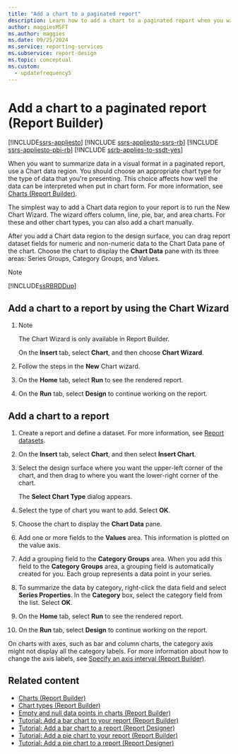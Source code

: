 ```yaml
---
title: "Add a chart to a paginated report"
description: Learn how to add a chart to a paginated report when you want to summarize data in a visual format in Report Builder.
author: maggiesMSFT
ms.author: maggies
ms.date: 09/25/2024
ms.service: reporting-services
ms.subservice: report-design
ms.topic: conceptual
ms.custom:
  - updatefrequency5
---
```

# Add a chart to a paginated report (Report Builder)

[!INCLUDE[ssrs-appliesto](../../includes/ssrs-appliesto.md)] [!INCLUDE [ssrs-appliesto-ssrs-rb](../../includes/ssrs-appliesto-ssrs-rb.md)] [!INCLUDE [ssrs-appliesto-pbi-rb](../../includes/ssrs-appliesto-pbi-rb.md)] [!INCLUDE [ssrb-applies-to-ssdt-yes](../../includes/ssrb-applies-to-ssdt-yes.md)]

When you want to summarize data in a visual format in a paginated report, use a Chart data region. You should choose an appropriate chart type for the type of data that you're presenting. This choice affects how well the data can be interpreted when put in chart form. For more information, see [Charts &#40;Report Builder&#41;](../../reporting-services/report-design/charts-report-builder-and-ssrs.md).  
  
 The simplest way to add a Chart data region to your report is to run the New Chart Wizard. The wizard offers column, line, pie, bar, and area charts. For these and other chart types, you can also add a chart manually.  
  
 After you add a Chart data region to the design surface, you can drag report dataset fields for numeric and non-numeric data to the Chart Data pane of the chart. Choose the chart to display the **Chart Data** pane with its three areas: Series Groups, Category Groups, and Values.  
  
> [!NOTE]  
>  [!INCLUDE[ssRBRDDup](../../includes/ssrbrddup-md.md)]  
  
## Add a chart to a report by using the Chart Wizard  
  
1.  > [!NOTE]  
    >  The Chart Wizard is only available in Report Builder.  
  
     On the **Insert** tab, select **Chart**, and then choose **Chart Wizard**.  
  
1.  Follow the steps in the **New** Chart wizard.  
  
1.  On the **Home** tab, select **Run** to see the rendered report.  
  
1.  On the **Run** tab, select **Design** to continue working on the report.  
  
## Add a chart to a report  
  
1.  Create a report and define a dataset. For more information, see [Report datasets](../report-data/report-datasets-ssrs.md).  
  
1.  On the **Insert** tab, select **Chart**, and then select **Insert Chart**.  
  
1.  Select the design surface where you want the upper-left corner of the chart, and then drag to where you want the lower-right corner of the chart.  
  
     The **Select Chart Type** dialog appears.  
  
1.  Select the type of chart you want to add. Select **OK**.
  
1.  Choose the chart to display the **Chart Data** pane.  
  
1.  Add one or more fields to the **Values** area. This information is plotted on the value axis.  
  
1.  Add a grouping field to the **Category Groups** area. When you add this field to the **Category Groups** area, a grouping field is automatically created for you. Each group represents a data point in your series.  
  
1.  To summarize the data by category, right-click the data field and select **Series Properties**. In the **Category** box, select the category field from the list. Select **OK**.
  
1. On the **Home** tab, select **Run** to see the rendered report.  
  
1. On the **Run** tab, select **Design** to continue working on the report.  
  
 On charts with axes, such as bar and column charts, the category axis might not display all the category labels. For more information about how to change the axis labels, see [Specify an axis interval &#40;Report Builder&#41;](specify-an-axis-interval-report-builder-and-ssrs.md).  
  
## Related content

- [Charts &#40;Report Builder&#41;](../../reporting-services/report-design/charts-report-builder-and-ssrs.md)
- [Chart types &#40;Report Builder&#41;](../../reporting-services/report-design/chart-types-report-builder-and-ssrs.md)
- [Empty and null data points in charts &#40;Report Builder&#41;](../../reporting-services/report-design/empty-and-null-data-points-in-charts-report-builder-and-ssrs.md)
- [Tutorial: Add a bar chart to your report (Report Builder)](../tutorial-add-a-bar-chart-to-your-report-report-builder.md)
- [Tutorial: Add a bar chart to a report (Report Designer)](/previous-versions/sql/sql-server-2008-r2/cc281302(v=sql.105))
- [Tutorial: Add a pie chart to your report (Report Builder)](../tutorial-add-a-pie-chart-to-your-report-report-builder.md)
- [Tutorial: Add a pie chart to a report (Report Designer)](/previous-versions/sql/sql-server-2008-r2/cc281304(v=sql.105))
